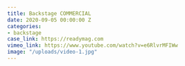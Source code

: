 ```yaml
---
title: Backstage COMMERCIAL
date: 2020-09-05 00:00:00 Z
categories:
- backstage
case_link: https://readymag.com
vimeo_link: https://www.youtube.com/watch?v=e6RlvrMFIWw
image: "/uploads/video-1.jpg"
---
```


